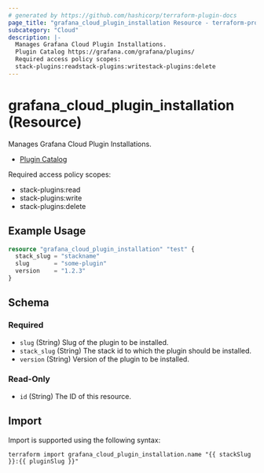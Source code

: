```yaml
---
# generated by https://github.com/hashicorp/terraform-plugin-docs
page_title: "grafana_cloud_plugin_installation Resource - terraform-provider-grafana"
subcategory: "Cloud"
description: |-
  Manages Grafana Cloud Plugin Installations.
  Plugin Catalog https://grafana.com/grafana/plugins/
  Required access policy scopes:
  stack-plugins:readstack-plugins:writestack-plugins:delete
---
```


# grafana_cloud_plugin_installation (Resource)

Manages Grafana Cloud Plugin Installations.

* [Plugin Catalog](https://grafana.com/grafana/plugins/)

Required access policy scopes:

* stack-plugins:read
* stack-plugins:write
* stack-plugins:delete

## Example Usage

```terraform
resource "grafana_cloud_plugin_installation" "test" {
  stack_slug = "stackname"
  slug       = "some-plugin"
  version    = "1.2.3"
}
```

<!-- schema generated by tfplugindocs -->
## Schema

### Required

- `slug` (String) Slug of the plugin to be installed.
- `stack_slug` (String) The stack id to which the plugin should be installed.
- `version` (String) Version of the plugin to be installed.

### Read-Only

- `id` (String) The ID of this resource.

## Import

Import is supported using the following syntax:

```shell
terraform import grafana_cloud_plugin_installation.name "{{ stackSlug }}:{{ pluginSlug }}"
```
